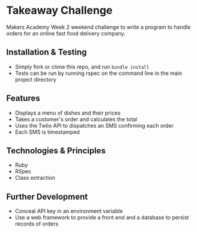 Takeaway Challenge
=================

Makers Academy Week 2 weekend challenge to write a program to handle orders for an online fast food delivery company.

Installation & Testing
--------

* Simply fork or clone this repo, and run `bundle install`
* Tests can be run by running rspec on the command line in the main project directory

Features
-------------------------
* Displays a menu of dishes and their prices
* Takes a customer's order and calculates the total
* Uses the Twlio API to dispatches an SMS confirming each order
* Each SMS is timestamped

Technologies & Principles
-------------------------

* Ruby
* RSpec
* Class extraction

Further Development
-------------------

* Conceal API key in an environment variable
* Use a web framework to provide a front end and a database to persist records of orders
